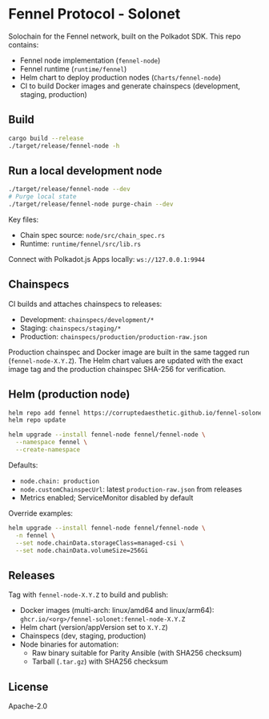 # Fennel Protocol - Solonet

Solochain for the Fennel network, built on the Polkadot SDK. This repo contains:
- Fennel node implementation (`fennel-node`)
- Fennel runtime (`runtime/fennel`)
- Helm chart to deploy production nodes (`Charts/fennel-node`)
- CI to build Docker images and generate chainspecs (development, staging, production)

## Build

```sh
cargo build --release
./target/release/fennel-node -h
```

## Run a local development node

```sh
./target/release/fennel-node --dev
# Purge local state
./target/release/fennel-node purge-chain --dev
```

Key files:
- Chain spec source: `node/src/chain_spec.rs`
- Runtime: `runtime/fennel/src/lib.rs`

Connect with Polkadot.js Apps locally: `ws://127.0.0.1:9944`

## Chainspecs

CI builds and attaches chainspecs to releases:
- Development: `chainspecs/development/*`
- Staging: `chainspecs/staging/*`
- Production: `chainspecs/production/production-raw.json`

Production chainspec and Docker image are built in the same tagged run (`fennel-node-X.Y.Z`). The Helm chart values are updated with the exact image tag and the production chainspec SHA-256 for verification.

## Helm (production node)

```sh
helm repo add fennel https://corruptedaesthetic.github.io/fennel-solonet
helm repo update

helm upgrade --install fennel-node fennel/fennel-node \
  --namespace fennel \
  --create-namespace
```

Defaults:
- `node.chain: production`
- `node.customChainspecUrl`: latest `production-raw.json` from releases
- Metrics enabled; ServiceMonitor disabled by default

Override examples:

```sh
helm upgrade --install fennel-node fennel/fennel-node \
  -n fennel \
  --set node.chainData.storageClass=managed-csi \
  --set node.chainData.volumeSize=256Gi
```

## Releases

Tag with `fennel-node-X.Y.Z` to build and publish:
- Docker images (multi-arch: linux/amd64 and linux/arm64): `ghcr.io/<org>/fennel-solonet:fennel-node-X.Y.Z`
- Helm chart (version/appVersion set to `X.Y.Z`)
- Chainspecs (dev, staging, production)
- Node binaries for automation:
  - Raw binary suitable for Parity Ansible (with SHA256 checksum)
  - Tarball (`.tar.gz`) with SHA256 checksum

## License

Apache-2.0
